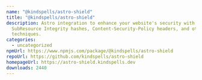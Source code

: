 ```yaml
---
name: "@kindspells/astro-shield"
title: "@kindspells/astro-shield"
description: Astro integration to enhance your website's security with
  SubResource Integrity hashes, Content-Security-Policy headers, and other
  techniques.
categories:
  - uncategorized
npmUrl: https://www.npmjs.com/package/@kindspells/astro-shield
repoUrl: https://github.com/kindspells/astro-shield
homepageUrl: https://astro-shield.kindspells.dev
downloads: 2440
---
```

